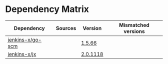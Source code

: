 # Dependency Matrix

Dependency | Sources | Version | Mismatched versions
---------- | ------- | ------- | -------------------
[jenkins-x/go-scm](https://github.com/jenkins-x/go-scm) |  | [1.5.66]() | 
[jenkins-x/jx](https://github.com/jenkins-x/jx) |  | [2.0.1118](https://github.com/jenkins-x/jx/releases/tag/v2.0.1118) | 
